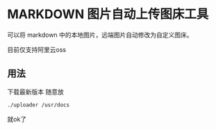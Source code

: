 # MARKDOWN 图片自动上传图床工具

可以将 markdown 中的本地图片，远端图片自动修改为自定义图床。

目前仅支持阿里云oss

## 用法

下载最新版本 随意放

```bash
./uploader /usr/docs
```

就ok了
